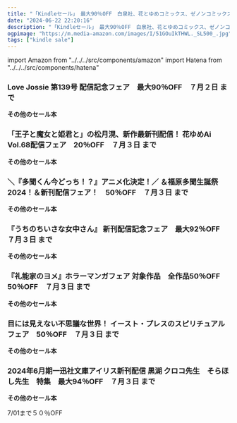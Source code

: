 ```yaml
---
title: "「Kindleセール」　最大90％OFF　白泉社、花とゆめコミックス、ゼノンコミックス、青泉社、一迅社文庫"
date: "2024-06-22 22:20:16"
description: "「Kindleセール」　最大90％OFF　白泉社、花とゆめコミックス、ゼノンコミックス、青泉社、一迅社文庫"
ogpimage: "https://m.media-amazon.com/images/I/51GOuIkTHWL._SL500_.jpg"
tags: ["kindle sale"]
---
```

import Amazon from "../../../src/components/amazon"
import Hatena from "../../../src/components/hatena"






### Love Jossie 第139号 配信記念フェア　最大90％OFF　７月２日 まで


<Amazon asin="B087GF631K" />



<Amazon asin="B07SXGXPVB" />



<Amazon asin="B07FNMV759" />


**その他のセール本**

<Hatena src="https://kyukyunyorituryo.github.io/kindle_sale/20240702s41965/" title=""/>

### 「王子と魔女と姫君と」の松月滉、新作最新刊配信！ 花ゆめAi Vol.68配信フェア　20％OFF　７月３日 まで


<Amazon asin="B0BQRJ7DY7" />



<Amazon asin="B0BLHBYXFX" />



<Amazon asin="B08DFS31HX" />


**その他のセール本**

<Hatena src="https://kyukyunyorituryo.github.io/kindle_sale/20240703s42022/" title=""/>

### ＼『多聞くん今どっち！？』アニメ化決定！／ ＆福原多聞生誕祭2024！＆新刊配信フェア！　50％OFF　７月３日 まで


<Amazon asin="B09QBZ9MSN" />



<Amazon asin="B09DFGQ7W5" />



<Amazon asin="B00UBBMWBS" />


**その他のセール本**

<Hatena src="https://kyukyunyorituryo.github.io/kindle_sale/20240703s41964/" title=""/>

### 『うちのちいさな女中さん』 新刊配信記念フェア　最大92％OFF　７月３日 まで

<Amazon asin="B097MPM3MZ" />


<Amazon asin="B084HBDNVW" />


<Amazon asin="B0963JLRHJ" />


**その他のセール本**

<Hatena src="https://kyukyunyorituryo.github.io/kindle_sale/20240703s41973/" title=""/>

### 『礼能家のヨメ』ホラーマンガフェア 対象作品　全作品50％OFF　50％OFF　７月３日 まで

<Amazon asin="B0CMQMD25D" />


<Amazon asin="B0B5Q929VW" />


<Amazon asin="B074C7F9P7" />


**その他のセール本**

<Hatena src="https://kyukyunyorituryo.github.io/kindle_sale/20240703s41926/" title=""/>

### 目には見えない不思議な世界！ イースト・プレスのスピリチュアルフェア　50％OFF　７月３日 まで

<Amazon asin="B0BGH6G3ZS" />


<Amazon asin="B097MNC87F" />


<Amazon asin="B0BYKH2426" />


**その他のセール本**

<Hatena src="https://kyukyunyorituryo.github.io/kindle_sale/20240703s42020/" title=""/>

### 2024年6月期一迅社文庫アイリス新刊配信 黒湖 クロコ先生　そらほし先生　特集　最大94％OFF　７月３日 まで

<Amazon asin="B0CBSB4WC2" />


<Amazon asin="B0BTCTD254" />


<Amazon asin="B0792RSS3Q" />


**その他のセール本**

<Hatena src="https://kyukyunyorituryo.github.io/kindle_sale/20240703s42090/" title=""/>

7/01まで５０％OFF
<Amazon asin="B0C42RPXYP" />

